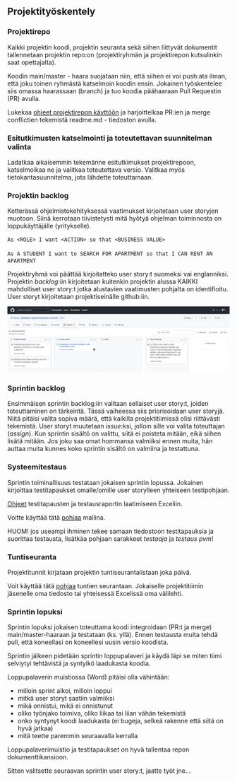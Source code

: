 ## Projektityöskentely

### Projektirepo

Kaikki projektin koodi, projektin seuranta sekä siihen liittyvät dokumentit tallennetaan projektin repo:on (projektiryhmän ja projektirepon kutsulinkin saat opettajalta).

Koodin main/master - haara suojataan niin, että siihen ei voi push:ata ilman, että joku toinen ryhmästä katselmoin koodin ensin. Jokainen työskentelee siis omassa haarassaan (branch) ja tuo koodia päähaaraan Pull Requestin (PR) avulla.

Lukekaa [ohjeet projektirepon käyttöön](https://otredu.github.io/github/projektityo.html) ja harjoittelkaa PR:ien ja merge conflictien tekemistä readme.md - tiedoston avulla.

### Esitutkimusten katselmointi ja toteutettavan suunnitelman valinta

Ladatkaa aikaisemmin tekemänne esitutkimukset projektirepoon, katselmoikaa ne ja valitkaa toteutettava versio. Valitkaa myös tietokantasuunnitelma, jota lähdette toteuttamaan.

### Projektin backlog

Ketterässä ohjelmistokehityksessä vaatimukset kirjoitetaan user storyjen muotoon. Siinä kerrotaan tiivistetysti mitä hyötyä ohjelman toiminnosta on loppukäyttäjälle (yritykselle).

    As <ROLE> I want <ACTION> so that <BUSINESS VALUE>

    As A STUDENT I want to SEARCH FOR APARTMENT so that I CAN RENT AN APARTMENT

Projektiryhmä voi päättää kirjoitatteko user story:t suomeksi vai englanniksi. Projektin *backlog*:iin kirjoitetaan kuitenkin projektin alussa KAIKKI mahdolliset user story:t jotka alustavien vaatimusten pohjalta on identifioitu. User storyt kirjoitetaan projektiseinälle github:iin.

![projektiseinä](./img/projektiseina.PNG)

### Sprintin backlog

Ensimmäisen sprintin backlog:iin valitaan sellaiset user story:t, joiden toteuttaminen on tärkeintä. Tässä vaiheessa siis priorisoidaan user storyjä. Niitä pitäisi valita sopiva määrä, että kaikilla projektitiimissä olisi riittävästi tekemistä. User storyt muutetaan *issue*:ksi, jolloin sille voi valita toteuttajan (*assign*). Kun sprintin sisältö on valittu, siitä ei poisteta mitään, eikä siihen lisätä mitään. Jos joku saa omat hommansa valmiiksi ennen muita, hän auttaa muita kunnes koko sprintin sisältö on valmiina ja testattuna.

### Systeemitestaus

Sprintin toiminallisuus testataan jokaisen sprintin lopussa. Jokainen kirjoittaa testitapaukset omalle/omille user storylleen yhteiseen testipohjaan.

[Ohjeet](../docs/testitapaukset_ohje.pdf) testitapausten ja testausraportin laatimiseen Exceliin.

Voitte käyttää tätä [pohjaa](../docs/testitapaukset_esim.pdf) mallina.

HUOM! jos useampi ihminen tekee samaan tiedostoon testitapauksia ja suorittaa testausta, lisätkäa pohjaan sarakkeet *testaaja* ja *testaus pvm*!

### Tuntiseuranta

Projektitunnit kirjataan projektin tuntiseurantalistaan joka päivä.

Voit käyttää tätä [pohjaa](../docs/tyoajanseuranta.xlsx) tuntien seurantaan. Jokaiselle projektitiimin jäsenelle oma tiedosto tai yhteisessä Excelissä oma välilehti.

### Sprintin lopuksi

Sprintin lopuksi jokaisen toteuttama koodi integroidaan (PR:t ja merge) main/master-haaraan ja testataan (ks. yllä). Ennen testausta muita tehdä pull, että koneellasi on koneellesi uusin versio koodista.

Sprintin jälkeen pidetään sprintin loppupalaveri ja käydä läpi se miten tiimi selviytyi tehtävistä ja syntyikö laadukasta koodia.

Loppupalaverin muistiossa (Word) pitäisi olla vähintään:

- milloin sprint alkoi, milloin loppui
- mitkä user storyt saatiin valmiiksi
- mikä onnistui, mikä ei onnistunut
- oliko työnjako toimiva, oliko liikaa tai liian vähän tekemistä
- onko syntynyt koodi laadukasta (ei bugeja, selkeä rakenne että siitä on hyvä jatkaa)
- mitä teette paremmin seuraavalla kerralla

Loppupalaverimuistio ja testitapaukset on hyvä tallentaa repon dokumenttikansioon.

Sitten valitsette seuraavan sprintin user story:t, jaatte työt jne...